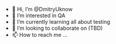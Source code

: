 - 👋 Hi, I’m @DmitryUknow
- 👀 I’m interested in QA
- 🌱 I’m currently learning all about testing
- 💞️ I’m looking to collaborate on (TBD)
- 📫 How to reach me ...

<!---
DmitryUknow/DmitryUknow is a ✨ special ✨ repository because its `README.md` (this file) appears on your GitHub profile.
You can click the Preview link to take a look at your changes.
--->

